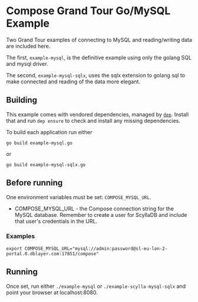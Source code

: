 # Compose Grand Tour Go/MySQL Example

Two Grand Tour examples of connecting to MySQL and reading/writing data are included here.

The first, `example-mysql`, is the definitive example using only the golang SQL and mysql driver.

The second, `example-mysql-sqlx`, uses the sqlx extension to golang sql to make connected and reading of the data more elegant.

## Building

This example comes with vendored dependencies, managed by [`dep`](https://github.com/golang/dep). Install that and run `dep ensure` to check and install any missing dependencies.

To build each application run either

`go build example-mysql.go`

or

`go build example-mysql-sqlx.go`

## Before running

One environment variables must be set: `COMPOSE_MYSQL_URL`.

* COMPOSE_MYSQL_URL - the Compose connection string for the MySQL database. Remember to create a user for ScyllaDB and include that user's credentials in the URL.

### Examples

```
export COMPOSE_MYSQL_URL="mysql://admin:password@sl-eu-lon-2-portal.0.dblayer.com:17851/compose"
```

## Running

Once set, run either `./example-mysql` or `./example-scylla-mysql-sqlx` and point your browser at localhost:8080.

